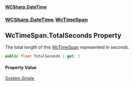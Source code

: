 #### [WCSharp\.DateTime](README.md 'README')
### [WCSharp\.DateTime](WCSharp.DateTime.md 'WCSharp\.DateTime').[WcTimeSpan](WCSharp.DateTime.WcTimeSpan.md 'WCSharp\.DateTime\.WcTimeSpan')

## WcTimeSpan\.TotalSeconds Property

The total length of this [WcTimeSpan](WCSharp.DateTime.WcTimeSpan.md 'WCSharp\.DateTime\.WcTimeSpan') represented in seconds\.

```csharp
public float TotalSeconds { get; }
```

#### Property Value
[System\.Single](https://learn.microsoft.com/en-us/dotnet/api/system.single 'System\.Single')